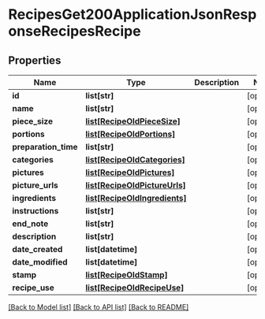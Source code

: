 # RecipesGet200ApplicationJsonResponseRecipesRecipe

## Properties
Name | Type | Description | Notes
------------ | ------------- | ------------- | -------------
**id** | **list[str]** |  | [optional] 
**name** | **list[str]** |  | [optional] 
**piece_size** | [**list[RecipeOldPieceSize]**](RecipeOldPieceSize.md) |  | [optional] 
**portions** | [**list[RecipeOldPortions]**](RecipeOldPortions.md) |  | [optional] 
**preparation_time** | **list[str]** |  | [optional] 
**categories** | [**list[RecipeOldCategories]**](RecipeOldCategories.md) |  | [optional] 
**pictures** | [**list[RecipeOldPictures]**](RecipeOldPictures.md) |  | [optional] 
**picture_urls** | [**list[RecipeOldPictureUrls]**](RecipeOldPictureUrls.md) |  | [optional] 
**ingredients** | [**list[RecipeOldIngredients]**](RecipeOldIngredients.md) |  | [optional] 
**instructions** | **list[str]** |  | [optional] 
**end_note** | **list[str]** |  | [optional] 
**description** | **list[str]** |  | [optional] 
**date_created** | **list[datetime]** |  | [optional] 
**date_modified** | **list[datetime]** |  | [optional] 
**stamp** | [**list[RecipeOldStamp]**](RecipeOldStamp.md) |  | [optional] 
**recipe_use** | [**list[RecipeOldRecipeUse]**](RecipeOldRecipeUse.md) |  | [optional] 

[[Back to Model list]](../README.md#documentation-for-models) [[Back to API list]](../README.md#documentation-for-api-endpoints) [[Back to README]](../README.md)


